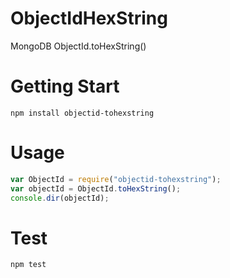 # ObjectIdHexString
MongoDB ObjectId.toHexString()
# Getting Start
```console
npm install objectid-tohexstring
```
# Usage
```js
var ObjectId = require("objectid-tohexstring");
var objectId = ObjectId.toHexString();
console.dir(objectId);
```
# Test
```console
npm test
```